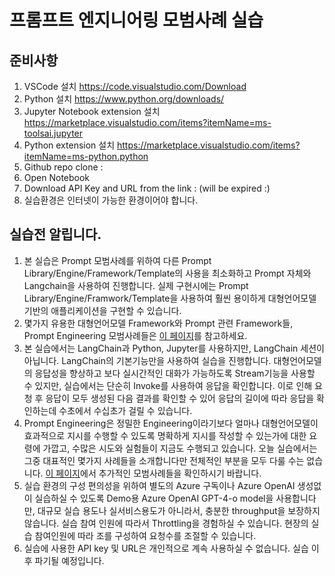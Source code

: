 # 프롬프트 엔지니어링 모범사례 실습
## 준비사항
1. VSCode 설치 https://code.visualstudio.com/Download
1. Python 설치 https://www.python.org/downloads/
1. Jupyter Notebook extension 설치 https://marketplace.visualstudio.com/items?itemName=ms-toolsai.jupyter
1. Python extension 설치 https://marketplace.visualstudio.com/items?itemName=ms-python.python
1. Github repo clone : 
1. Open Notebook
1. Download API Key and URL from the link : (will be expired :)
1. 실습환경은 인터넷이 가능한 환경이어야 합니다.

## 실습전 알립니다.
1. 본 실습은 Prompt 모범사례를 위하여 다른 Prompt Library/Engine/Framework/Template의 사용을 최소화하고 Prompt 자체와 Langchain을 사용하여 진행합니다. 실제 구현시에는 Prompt Library/Engine/Framwork/Template을 사용하여 훨씬 용이하게 대형언어모델 기반의 애플리케이션을 구현할 수 있습니다. 
1. 몇가지 유용한 대형언어모델 Framework와 Prompt 관련 Framework들, Prompt Engineering 모범사례들은 [이 페이지](./References.md)를 참고하세요.
1. 본 실습에서는 LangChain과 Python, Jupyter를 사용하지만, LangChain 세션이 아닙니다. LangChain의 기본기능만을 사용하여 실습을 진행합니다. 대형언어모델의 응답성을 향상하고 보다 실시간적인 대화가 가능하도록 Stream기능을 사용할 수 있지만, 실습에서는 단순히 Invoke를 사용하여 응답을 확인합니다. 이로 인해 요청 후 응답이 모두 생성된 다음 결과를 확인할 수 있어 응답의 길이에 따라 응답을 확인하는데 수초에서 수십초가 걸릴 수 있습니다.
1. Prompt Engineering은 정밀한 Engineering이라기보다 얼마나 대형언어모델이 효과적으로 지시를 수행할 수 있도록 명확하게 지시를 작성할 수 있는가에 대한 요령에 가깝고, 수많은 시도와 실험들이 지금도 수행되고 있습니다. 오늘 실습에서는 그중 대표적인 몇가지 사례들을 소개합니다만 전체적인 부분을 모두 다룰 수는 없습니다. [이 페이지](./References.md)에서 추가적인 모범사례들을 확인하시기 바랍니다. 
1. 실습 환경의 구성 편의성을 위하여 별도의 Azure 구독이나 Azure OpenAI 생성없이 실습하실 수 있도록 Demo용 Azure OpenAI GPT-4-o model을 사용합니다만, 대규모 실습 용도나 실서비스용도가 아니라서, 충분한 throughput을 보장하지 않습니다. 실습 참여 인원에 따라서 Throttling을 경험하실 수 있습니다. 현장의 실습 참여인원에 따라 조를 구성하여 요청수를 조절할 수 있습니다.
1. 실습에 사용한 API key 및 URL은 개인적으로 계속 사용하실 수 없습니다. 실습 이후 파기될 예정입니다. 
